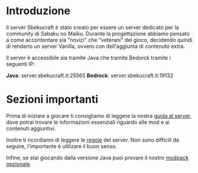 # Introduzione
Il server Sbekucraft è stato creato per essere un server dedicato per la community di Sabaku no Maiku.
Durante la progettazione abbiamo pensato a come accontentare sia "novizi" che "veterani" del gioco, decidendo quindi di renderlo un server Vanilla, ovvero con dell'aggiunta di contenuto extra.

Il server è accessibile sia tramite Java che tramite Bedorck tramite i seguenti IP:

**Java**: server.sbekucraft.it:25565
**Bedrock**: server.sbekucraft.it:19132

# Sezioni importanti
Prima di iniziare a giocare ti consigliamo di leggere la nostra [guida al server](guida.md), dove potrai trovare le informazioni essenziali riguardo alle mod e ai contenuti aggiuntivi.

Inoltre ti ricordiamo di leggere le [regole](regole.md) del server. Non sono difficili da seguire, l'importante è utilizare il buon senso.

Infine, se stai giocando dalla versione Java puoi provare il nostro [modpack opzionale](client/installazione.md).